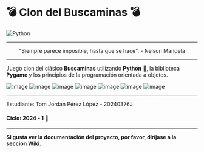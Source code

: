 # 💣 Clon del Buscaminas 💣
![Python](https://img.shields.io/badge/python-3670A0?style=for-the-badge&logo=python&logoColor=ffdd54)
<hr>
<p align="center">"Siempre parece imposible, hasta que se hace".
- Nelson Mandela</p>
<hr>

Juego clon del clásico **Buscaminas** utilizando **Python** 🐍, la biblioteca **Pygame** y los principios de la programación orientada a objetos.

![image](https://github.com/TomJordan1/ClonBuscaminas/assets/166270855/551031cc-e1c0-4d7b-87c4-c066e86259ea)
![image](https://github.com/TomJordan1/ClonBuscaminas/assets/166270855/0cd05aab-7f73-4777-8ae0-19c792662e9c)
![image](https://github.com/TomJordan1/ClonBuscaminas/assets/166270855/26f1dd4f-dd6c-4589-b73e-1a5f2698de9f)
![image](https://github.com/TomJordan1/ClonBuscaminas/assets/166270855/356e6258-0ca0-4157-8468-32dba9e43a40)
![image](https://github.com/TomJordan1/ClonBuscaminas/assets/166270855/7186b478-21c0-4059-92e3-586633a82142)
![image](https://github.com/TomJordan1/ClonBuscaminas/assets/166270855/551031cc-e1c0-4d7b-87c4-c066e86259ea)
![image](https://github.com/TomJordan1/ClonBuscaminas/assets/166270855/0cd05aab-7f73-4777-8ae0-19c792662e9c)

<hr>
Estudiante: Tom Jordan Pérez López - 20240376J

#### Ciclo: 2024 - 1 🤺
<hr>

**Si gusta ver la documentación del proyecto, por favor, diríjase a la sección Wiki.**
